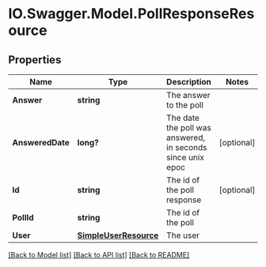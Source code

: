 # IO.Swagger.Model.PollResponseResource
## Properties

Name | Type | Description | Notes
------------ | ------------- | ------------- | -------------
**Answer** | **string** | The answer to the poll | 
**AnsweredDate** | **long?** | The date the poll was answered, in seconds since unix epoc | [optional] 
**Id** | **string** | The id of the poll response | [optional] 
**PollId** | **string** | The id of the poll | 
**User** | [**SimpleUserResource**](SimpleUserResource.md) | The user | 

[[Back to Model list]](../README.md#documentation-for-models) [[Back to API list]](../README.md#documentation-for-api-endpoints) [[Back to README]](../README.md)

